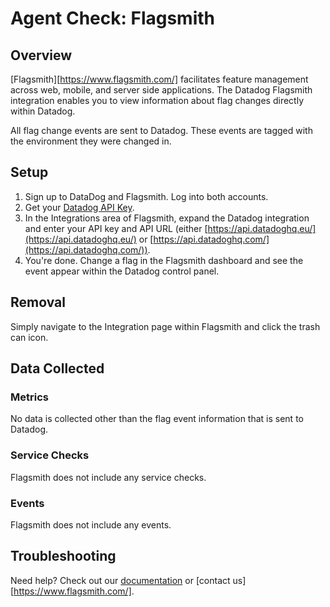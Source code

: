 # Agent Check: Flagsmith

## Overview

[Flagsmith][https://www.flagsmith.com/] facilitates feature management across web, mobile, and server side applications. The Datadog Flagsmith integration enables you to view information about flag changes directly within Datadog.

All flag change events are sent to Datadog. These events are tagged with the environment they were changed in.

## Setup

1. Sign up to DataDog and Flagsmith. Log into both accounts.
2. Get your [Datadog API Key][1].
3. In the Integrations area of Flagsmith, expand the Datadog integration and enter your API key and API URL (either [https://api.datadoghq.eu/](https://api.datadoghq.eu/) or [https://api.datadoghq.com/](https://api.datadoghq.com/)).
4. You're done. Change a flag in the Flagsmith dashboard and see the event appear within the Datadog control panel.

## Removal

Simply navigate to the Integration page within Flagsmith and click the trash can icon.

## Data Collected

### Metrics

No data is collected other than the flag event information that is sent to Datadog.

### Service Checks

Flagsmith does not include any service checks.

### Events

Flagsmith does not include any events.

## Troubleshooting

Need help? Check out our [documentation](https://docs.flagsmith.com/integrations/datadog/) or [contact us][https://www.flagsmith.com/].

[1]: https://docs.datadoghq.com/account_management/api-app-keys/#api-keys
